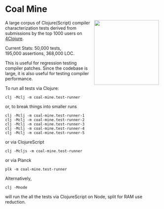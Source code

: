 # Coal Mine

<img src="mine.jpg" align="right" height="210px" hspace="5px"/>

A large corpus of Clojure(Script) compiler characterization tests derived from submissions by 
the top 1000 users on [4Clojure](http://www.4clojure.com).

Current Stats: 50,000 tests, 195,000 assertions, 368,000 LOC.

This is useful for regression testing compiler patches. Since the codebase is large, it is also 
useful for testing compiler performance.

To run all tests via Clojure:

```
clj -Mclj -m coal-mine.test-runner
```

or, to break things into smaller runs


```
clj -Mclj -m coal-mine.test-runner-1
clj -Mclj -m coal-mine.test-runner-2
clj -Mclj -m coal-mine.test-runner-3
clj -Mclj -m coal-mine.test-runner-4
clj -Mclj -m coal-mine.test-runner-5
```

or via ClojureScript

```
clj -Mcljs -m coal-mine.test-runner
```

or via Planck

```
plk -m coal-mine.test-runner
```

Alternatively, 

```
clj -Mnode
``` 

will run the all the tests via ClojureScript on Node, split for 
RAM use reduction.
